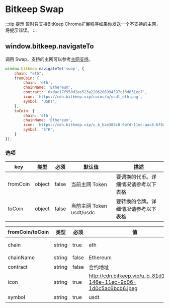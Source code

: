 # Bitkeep Swap

:::tip 提示
暂时只支持BitKeep Chrome扩展程序如果你发送一个不支持的主网，将提示错误。
:::

## window.bitkeep.navigateTo

调用 Swap，支持的主网可以参考[主网支持](/swapchainList.json)。

```javascript
window.bitkeep.navigateTo('swap', {
    chain: "eth",
    fromCoin: {
        chain: 'eth',
        chainName: 'Ethereum',
        contract: '0xdac17f958d2ee523a2206206994597c13d831ec7',
        icon: 'https://cdn.bitkeep.vip/coins/u/usdt_eth.png',
        symbol: 'USDT',
    },
    toCoin: {
        chain: 'eth',
        chainName: 'Ethereum',
        icon: 'https://cdn.bitkeep.vip/u_b_bae388c0-9afd-11ec-aac8-bf8a172584ab.png',
        symbol: 'ETH',
    }
});

```

### 选项

| key      | 类型   | 必须 | 默认值                         | 描述          |
| -------- | ------ | ------- | ------------------------ | ---------------------------- |
| fromCoin | object | false   | 当前主网 Token           | 要调换的代币。详细情况请参考以下表格 |
| toCoin   | object | false   | 当前主网 Token usdt/usdc | 要转换的令牌。详细情况请参考以下表格 |

| fromCoin/toCoin | 类型   | 必须 | 值         | 描述                      |
| --------------- | ------ | ------- | -------- | --------------------------- |
| chain           | string | true    | eth           | "eth"=="Ethereum" 主网名[参考 JSON](/swapchainList.json) |
| chainName       | string | false   | Ethereum      | 主网名                                                          |
| contract        | string | false   | 合约地址       | token 合约地址                                        |
| icon            | string | true    | http://cdn.bitkeep.vip/u_b_81d12c10-146e-11ec-9c06-1d0c5ac6bcb6.jpeg | token 图标     |
| symbol          | string | true    | usdt                                                                 | token 名称     |
